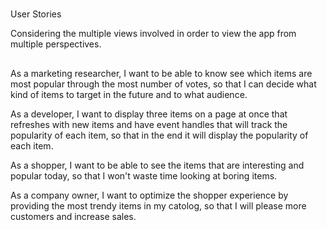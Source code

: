 #
User Stories

Considering the multiple views involved in order to view the app from multiple perspectives.

## 

As a marketing researcher, I want to be able to know see which items are most popular through the most number of votes, so that I can decide what kind of items to target in the future and to what audience.

As a developer, I want to display three items on a page at once that refreshes with new items and have event handles that will track the popularity of each item, so that in the end it will display the popularity of each item.

As a shopper, I want to be able to see the items that are interesting and popular today, so that I won't waste time looking at boring items.

As a company owner, I want to optimize the shopper experience by providing the most trendy items in my catolog, so that I will please more customers and increase sales.
